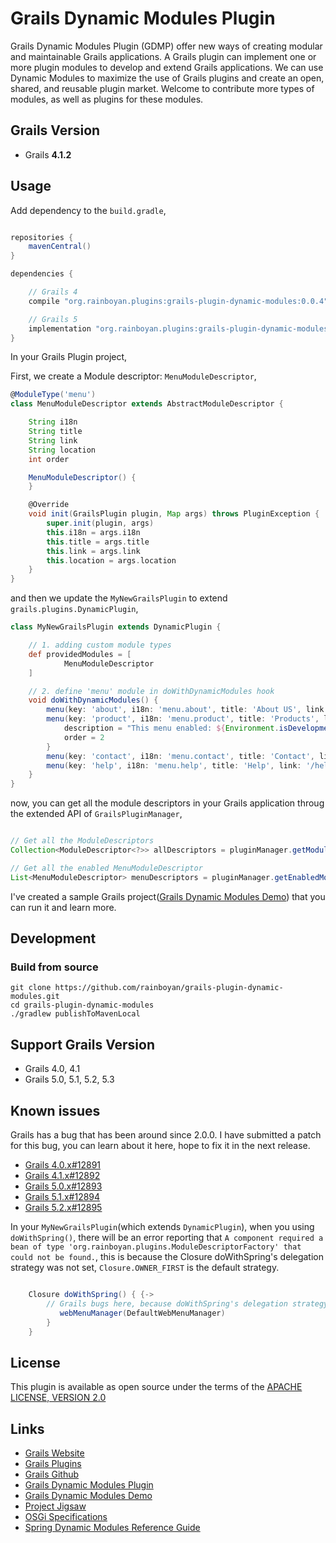# Grails Dynamic Modules Plugin

Grails Dynamic Modules Plugin (GDMP) offer new ways of creating modular and maintainable Grails applications.
A Grails plugin can implement one or more plugin modules to develop and extend Grails applications.
We can use Dynamic Modules to maximize the use of Grails plugins and create an open, shared, and reusable plugin market.
Welcome to contribute more types of modules, as well as plugins for these modules.

## Grails Version

- Grails **4.1.2**

## Usage

Add dependency to the `build.gradle`,

```gradle

repositories {
    mavenCentral()
}

dependencies {

    // Grails 4
    compile "org.rainboyan.plugins:grails-plugin-dynamic-modules:0.0.4"

    // Grails 5
    implementation "org.rainboyan.plugins:grails-plugin-dynamic-modules:0.0.4"
}

```

In your Grails Plugin project,

First, we create a Module descriptor: `MenuModuleDescriptor`,

```groovy
@ModuleType('menu')
class MenuModuleDescriptor extends AbstractModuleDescriptor {

    String i18n
    String title
    String link
    String location
    int order

    MenuModuleDescriptor() {
    }

    @Override
    void init(GrailsPlugin plugin, Map args) throws PluginException {
        super.init(plugin, args)
        this.i18n = args.i18n
        this.title = args.title
        this.link = args.link
        this.location = args.location
    }
}
```

and then we update the `MyNewGrailsPlugin` to extend `grails.plugins.DynamicPlugin`,

```groovy
class MyNewGrailsPlugin extends DynamicPlugin {

    // 1. adding custom module types
    def providedModules = [
            MenuModuleDescriptor
    ]

    // 2. define 'menu' module in doWithDynamicModules hook
    void doWithDynamicModules() {
        menu(key: 'about', i18n: 'menu.about', title: 'About US', link: '/about', location: 'topnav')
        menu(key: 'product', i18n: 'menu.product', title: 'Products', link: '/product', location: 'topnav', enabled: "${Environment.isDevelopmentMode()}") {
            description = "This menu enabled: ${Environment.isDevelopmentMode()}"
            order = 2
        }
        menu(key: 'contact', i18n: 'menu.contact', title: 'Contact', link: '/contact', location: 'topnav', enabled: false)
        menu(key: 'help', i18n: 'menu.help', title: 'Help', link: '/help', location: 'footer')
    }
}
```

now, you can get all the module descriptors in your Grails application throug the extended API of `GrailsPluginManager`,

```groovy

// Get all the ModuleDescriptors
Collection<ModuleDescriptor<?>> allDescriptors = pluginManager.getModuleDescriptors()

// Get all the enabled MenuModuleDescriptor
List<MenuModuleDescriptor> menuDescriptors = pluginManager.getEnabledModuleDescriptorsByClass(MenuModuleDescriptor)

```

I've created a sample Grails project([Grails Dynamic Modules Demo](https://github.com/rainboyan/grails-dynamic-modules-demo)) that you can run it and learn more.

## Development

### Build from source

```
git clone https://github.com/rainboyan/grails-plugin-dynamic-modules.git
cd grails-plugin-dynamic-modules
./gradlew publishToMavenLocal
```

## Support Grails Version

* Grails 4.0, 4.1
* Grails 5.0, 5.1, 5.2, 5.3

## Known issues

Grails has a bug that has been around since 2.0.0. I have submitted a patch for this bug, you can learn about it here, hope to fix it in the next release.

* [Grails 4.0.x#12891](https://github.com/grails/grails-core/pull/12891)
* [Grails 4.1.x#12892](https://github.com/grails/grails-core/pull/12892)
* [Grails 5.0.x#12893](https://github.com/grails/grails-core/pull/12893)
* [Grails 5.1.x#12894](https://github.com/grails/grails-core/pull/12894)
* [Grails 5.2.x#12895](https://github.com/grails/grails-core/pull/12895)

In your `MyNewGrailsPlugin`(which extends `DynamicPlugin`), when you using `doWithSpring()`,
there will be an error reporting that `A component required a bean of type 'org.rainboyan.plugins.ModuleDescriptorFactory' that could not be found.`,
this is because the Closure doWithSpring's delegation strategy was not set, `Closure.OWNER_FIRST` is the default strategy.

```groovy

    Closure doWithSpring() { {->
        // Grails bugs here, because doWithSpring's delegation strategy not set
           webMenuManager(DefaultWebMenuManager)
        }
    }

```

## License

This plugin is available as open source under the terms of the [APACHE LICENSE, VERSION 2.0](http://apache.org/Licenses/LICENSE-2.0)

## Links

- [Grails Website](https://grails.org)
- [Grails Plugins](https://docs.grails.org/4.0.0/guide/plugins.html)
- [Grails Github](https://github.com/grails)
- [Grails Dynamic Modules Plugin](https://github.com/rainboyan/grails-plugin-dynamic-modules)
- [Grails Dynamic Modules Demo](https://github.com/rainboyan/grails-dynamic-modules-demo)
- [Project Jigsaw](https://openjdk.org/projects/jigsaw/)
- [OSGi Specifications](https://docs.osgi.org/specification/)
- [Spring Dynamic Modules Reference Guide](https://docs.spring.io/spring-osgi/docs/current/reference/html/)
